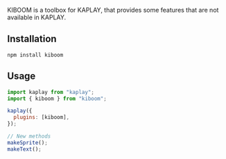 KIBOOM is a toolbox for KAPLAY, that provides some features that are not available in KAPLAY.

## Installation

```
npm install kiboom
```

## Usage

```js
import kaplay from "kaplay";
import { kiboom } from "kiboom";

kaplay({
  plugins: [kiboom],
});

// New methods
makeSprite();
makeText();
```
